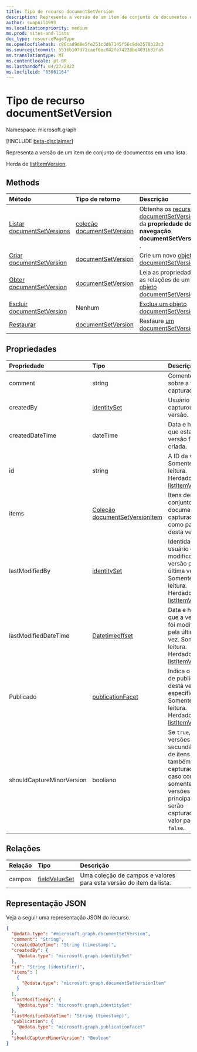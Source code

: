 ```yaml
---
title: Tipo de recurso documentSetVersion
description: Representa a versão de um item de conjunto de documentos em uma lista.
author: swapnil1993
ms.localizationpriority: medium
ms.prod: sites-and-lists
doc_type: resourcePageType
ms.openlocfilehash: c86cad9d0e5fe251c3d67145f56c9de2578b22c3
ms.sourcegitcommit: 5516b107d72caef6ec042fe74228be4031b32fa5
ms.translationtype: MT
ms.contentlocale: pt-BR
ms.lasthandoff: 04/27/2022
ms.locfileid: "65061164"
---
```

# <a name="documentsetversion-resource-type"></a>Tipo de recurso documentSetVersion

Namespace: microsoft.graph

[!INCLUDE [beta-disclaimer](../../includes/beta-disclaimer.md)]

Representa a versão de um item de conjunto de documentos em uma lista.

Herda de [listItemVersion](../resources/listitemversion.md).

## <a name="methods"></a>Methods
|Método|Tipo de retorno|Descrição|
|:---|:---|:---|
|[Listar documentSetVersions](../api/listitem-list-documentsetversions.md)|[coleção documentSetVersion](../resources/documentsetversion.md)|Obtenha os [recursos documentSetVersion](../resources/documentsetversion.md) da **propriedade de navegação documentSetVersions** .|
|[Criar documentSetVersion](../api/listitem-post-documentsetversions.md)|[documentSetVersion](../resources/documentsetversion.md)|Crie um novo [objeto documentSetVersion](../resources/documentsetversion.md) .|
|[Obter documentSetVersion](../api/documentsetversion-get.md)|[documentSetVersion](../resources/documentsetversion.md)|Leia as propriedades e as relações de um [objeto documentSetVersion](../resources/documentsetversion.md) .|
|[Excluir documentSetVersion](../api/documentsetversion-delete.md)|Nenhum|[Exclua um objeto documentSetVersion](../resources/documentsetversion.md).|
|[Restaurar](../api/documentsetversion-restore.md)|[documentSetVersion](../resources/documentsetversion.md)|Restaure [um documentSetVersion](../resources/documentsetversion.md).|


## <a name="properties"></a>Propriedades
|Propriedade|Tipo|Descrição|
|:---|:---|:---|
| comment | string | Comente sobre a versão capturada.|
| createdBy   | [identitySet](../resources/identityset.md) | Usuário que capturou a versão.|
| createdDateTime     | dateTime | Data e hora em que esta versão foi criada.|
| id                  | string                                               | A ID da versão. Somente leitura. Herdado de [listItemVersion](../resources/listitemversion.md).|
| items     | [Coleção documentSetVersionItem](../resources/documentsetversionitem.md) | Itens dentro do conjunto de documentos capturados como parte desta versão.|
| lastModifiedBy       | [identitySet](../resources/identityset.md)           | Identidade do usuário que modificou a versão pela última vez. Somente leitura. Herdado de [listItemVersion](../resources/listitemversion.md).|
| lastModifiedDateTime | [Datetimeoffset](../resources/timestamp.md)          | Data e hora em que a versão foi modificada pela última vez. Somente leitura. Herdado de [listItemVersion](../resources/listitemversion.md).     |
| Publicado            | [publicationFacet](../resources/publicationfacet.md) | Indica o status de publicação desta versão específica. Somente leitura. Herdado de [listItemVersion](../resources/listitemversion.md).| 
| shouldCaptureMinorVersion | booliano  | Se `true`, versões secundárias de itens também forem capturadas; caso contrário, somente as versões principais serão capturadas. O valor padrão é `false`.|

## <a name="relationships"></a>Relações
|Relação|Tipo|Descrição|
|:---|:---|:---|
| campos        | [fieldValueSet](../resources/fieldvalueset.md) | Uma coleção de campos e valores para esta versão do item da lista. |

## <a name="json-representation"></a>Representação JSON
Veja a seguir uma representação JSON do recurso.
<!-- {
  "blockType": "resource",
  "keyProperty": "id",
  "@odata.type": "microsoft.graph.documentSetVersion",
  "baseType": "microsoft.graph.listItemVersion",
  "openType": false
}
-->
``` json
{
  "@odata.type": "#microsoft.graph.documentSetVersion",
  "comment": "String",
  "createdDateTime": "String (timestamp)",
  "createdBy": {
    "@odata.type": "microsoft.graph.identitySet"
  },
  "id": "String (identifier)",
  "items": [
    {
      "@odata.type": "microsoft.graph.documentSetVersionItem"
    }
  ],
  "lastModifiedBy": {
    "@odata.type": "microsoft.graph.identitySet"
  },
  "lastModifiedDateTime": "String (timestamp)",
  "publication": {
    "@odata.type": "microsoft.graph.publicationFacet"
  },
  "shouldCaptureMinorVersion": "Boolean"
}
```

